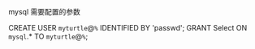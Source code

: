 mysql 需要配置的参数


CREATE USER `myturtle`@`%` IDENTIFIED BY 'passwd';
GRANT Select ON `mysql`.* TO `myturtle`@`%`;